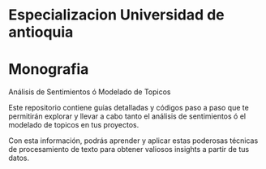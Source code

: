 # Especializacion Universidad de antioquia
# Monografia

Análisis de Sentimientos ó Modelado de Topicos

Este repositorio contiene guías detalladas y códigos paso a paso que te permitirán explorar y llevar a cabo tanto el análisis de sentimientos ó el modelado de topicos en tus proyectos.

Con esta información, podrás aprender y aplicar estas poderosas técnicas de procesamiento de texto para obtener valiosos insights a partir de tus datos.
